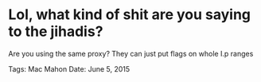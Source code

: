 # Lol, what kind of shit are you saying to the jihadis?
Are you using the same proxy? They can just put flags on whole I.p ranges

Tags: Mac Mahon
Date: June 5, 2015